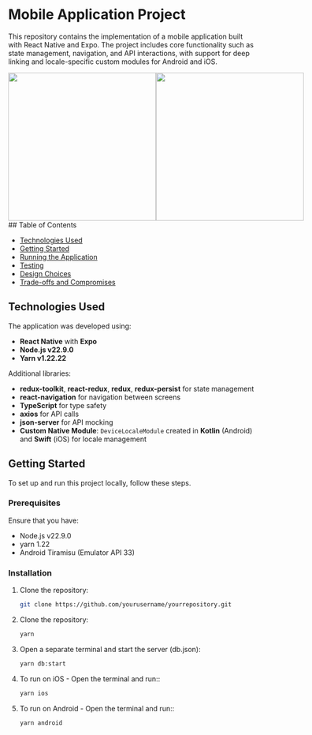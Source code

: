 # Mobile Application Project

This repository contains the implementation of a mobile application built with React Native and Expo. The project includes core functionality such as state management, navigation, and API interactions, with support for deep linking and locale-specific custom modules for Android and iOS.
<div style="display: flex; justify-content: space-around;">
  <img src="https://i.ibb.co/dJLmvWf/Simulator-Screenshot-i-Phone-16-Pro-Max-2024-11-10-at-15-04-44.png" width="300" />
  <img src="https://i.ibb.co/QPM59hB/Simulator-Screenshot-i-Phone-16-Pro-Max-2024-11-10-at-15-04-35.png" width="300" />
</div>
## Table of Contents

- [Technologies Used](#technologies-used)
- [Getting Started](#getting-started)
- [Running the Application](#running-the-application)
- [Testing](#testing)
- [Design Choices](#design-choices)
- [Trade-offs and Compromises](#trade-offs-and-compromises)

## Technologies Used

The application was developed using:

- **React Native** with **Expo**
- **Node.js v22.9.0**
- **Yarn v1.22.22**

Additional libraries:

- **redux-toolkit**, **react-redux**, **redux**, **redux-persist** for state management
- **react-navigation** for navigation between screens
- **TypeScript** for type safety
- **axios** for API calls
- **json-server** for API mocking
- **Custom Native Module**: `DeviceLocaleModule` created in **Kotlin** (Android) and **Swift** (iOS) for locale management

## Getting Started

To set up and run this project locally, follow these steps.

### Prerequisites

Ensure that you have:

- Node.js v22.9.0
- yarn 1.22
- Android Tiramisu (Emulator API 33)

### Installation

1. Clone the repository:

   ```bash
   git clone https://github.com/yourusername/yourrepository.git

   ```

2. Clone the repository:

   ```bash
   yarn

   ```

3. Open a separate terminal and start the server (db.json):

   ```bash
   yarn db:start

   ```

4. To run on iOS - Open the terminal and run::

   ```bash
   yarn ios

   ```

5. To run on Android - Open the terminal and run::
   ```bash
   yarn android
   ```

